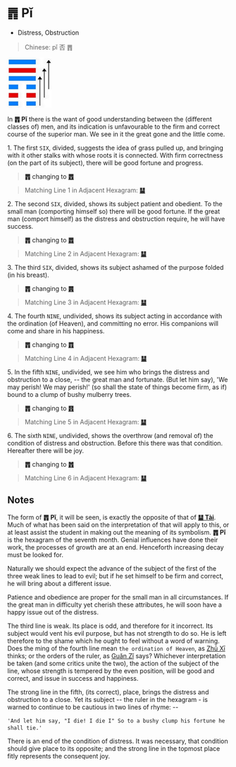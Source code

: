 # ䷋ Pǐ

* Distress, Obstruction

> Chinese: pǐ 否 ䷋

<a id="p-83"/>

<img src="../shapes/12.10.png" width="101" alt="否">

In **䷋ Pǐ** there is the want of good understanding between the (different classes of) men, and its indication is unfavourable to the firm and correct course of the superior man. We see in it the great gone and the little come.

<a id="p-84"/>

1.<a id="12.1"/> The first `SIX`, divided, suggests the idea of grass pulled up, and bringing with it other stalks with whose roots it is connected. With firm correctness (on the part of its subject), there will be good fortune and progress.

> **䷋** changing to [**䷘**](e697a0e5a684wuwang.md)

> Matching Line 1 in Adjacent Hexagram: [**䷊**](e6b3b0tai.md#11.1)

2.<a id="12.2"/> The second `SIX`, divided, shows its subject patient and obedient. To the small man (comporting himself so) there will be good fortune. If the great man (comport himself) as the distress and obstruction require, he will have success.

> **䷋** changing to [**䷅**](e8aebcsong.md)

> Matching Line 2 in Adjacent Hexagram: [**䷊**](e6b3b0tai.md#11.2)

3.<a id="12.3"/> The third `SIX`, divided, shows its subject ashamed of the purpose folded (in his breast).

> **䷋** changing to [**䷠**](e981afdun.md)

> Matching Line 3 in Adjacent Hexagram: [**䷊**](e6b3b0tai.md#11.3)

4.<a id="12.4"/> The fourth `NINE`, undivided, shows its subject acting in accordance with the ordination (of Heaven), and committing no error. His companions will come and share in his happiness.

> **䷋** changing to [**䷓**](e8a782guan.md)

> Matching Line 4 in Adjacent Hexagram: [**䷊**](e6b3b0tai.md#11.4)

5.<a id="12.5"/> In the fifth `NINE`, undivided, we see him who brings the distress and obstruction to a close, -- the great man and fortunate. (But let him say), 'We may perish! We may perish!' (so shall the state of things become firm, as if) bound to a clump of bushy mulberry trees.

> **䷋** changing to [**䷢**](e6998bjin.md)

> Matching Line 5 in Adjacent Hexagram: [**䷊**](e6b3b0tai.md#11.5)

6.<a id="12.6"/> The sixth `NINE`, undivided, shows the overthrow (and removal of) the condition of distress and obstruction. Before this there was that condition. Hereafter there will be joy.

> **䷋** changing to [**䷬**](e89083cui.md)

> Matching Line 6  in Adjacent Hexagram: [**䷊**](e6b3b0tai.md#11.6)

## Notes

The form of **䷋ Pǐ**, it will be seen, is exactly the opposite of that of [**䷊ Tài**](e6b3b0tai.md). Much of what has been said on the interpretation of that will apply to this, or at least assist the student in making out the meaning of its symbolism. **䷋ Pǐ** is the hexagram of the seventh month. Genial influences have done their work, the processes of growth are at an end. Henceforth increasing decay must be looked for.

Naturally we should expect the advance of the subject of the first of the three weak lines to lead to evil; but if he set himself to be firm and correct, he will bring about a different issue.

Patience and obedience are proper for the small man in all circumstances. If the great man in difficulty yet cherish these attributes, he will soon have a happy issue out of the distress.

The third line is weak. Its place is odd, and therefore for it incorrect. Its subject would vent his evil purpose, but has not strength to do so. He is left therefore to the shame which he ought to feel without a word of warning. Does the ming of the fourth line mean `the ordination of Heaven`, as [Zhū Xī](https://en.wikipedia.org/wiki/Zhu_Xi) thinks; or the orders of the ruler, as [Guǎn Zǐ](https://en.wikipedia.org/wiki/Guanzi_(text)) says? Whichever interpretation be taken (and some critics unite the two), the action of the subject of the line, whose strength is tempered by the even position, will be good and correct, and issue in success and happiness.

The strong line in the fifth, (its correct), place, brings the distress and obstruction to a close. Yet its subject -- the ruler in the hexagram - is warned to continue to be cautious in two lines of rhyme: --

```
'And let him say, "I die! I die I" So to a bushy clump his fortune he shall tie.'
```

There is an end of the condition of distress. It was necessary, that condition should give place to its opposite; and the strong line in the topmost place fitly represents the consequent joy.
